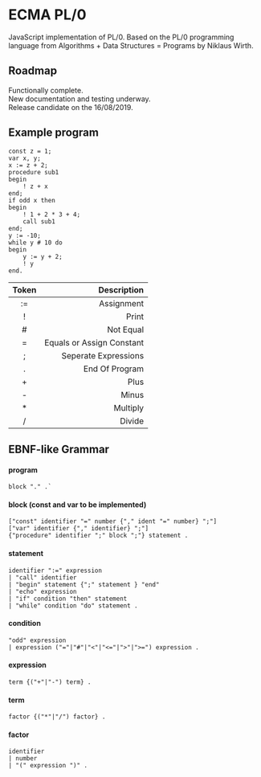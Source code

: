 # ECMA PL/0
JavaScript implementation of PL/0. Based on the PL/0 programming language from Algorithms + Data Structures = Programs by Niklaus Wirth.

## Roadmap
Functionally complete.  
New documentation and testing underway.  
Release candidate on the 16/08/2019.  

## Example program
```
const z = 1;
var x, y;
x := z + 2;
procedure sub1
begin
    ! z + x
end;
if odd x then
begin
    ! 1 + 2 * 3 + 4;
    call sub1
end;
y := -10;
while y # 10 do
begin
    y := y + 2;
    ! y
end.
```

| Token  | Description               |
| :----: | ------------------------: |
| :=     | Assignment                |
| !      | Print                     |
| #      | Not Equal                 |
| =      | Equals or Assign Constant |
| ;      | Seperate Expressions      |
| .      | End Of Program            |
| +      | Plus                      |
| -      | Minus                     |
| *      | Multiply                  |
| /      | Divide                    |

## EBNF-like Grammar
 
#### program 
```
block "." .`
```
  
#### block (const and var to be implemented)
```
["const" identifier "=" number {"," ident "=" number} ";"]  
["var" identifier {"," identifier} ";"]  
{"procedure" identifier ";" block ";"} statement .  
```
  
#### statement
```
identifier ":=" expression  
| "call" identifier  
| "begin" statement {";" statement } "end"  
| "echo" expression
| "if" condition "then" statement  
| "while" condition "do" statement .  
```

#### condition
```
"odd" expression  
| expression ("="|"#"|"<"|"<="|">"|">=") expression .  
```

#### expression
```
term {("+"|"-") term} .  
```
  
#### term
```
factor {("*"|"/") factor} .  
```
  
#### factor
```
identifier  
| number  
| "(" expression ")" .  
```
